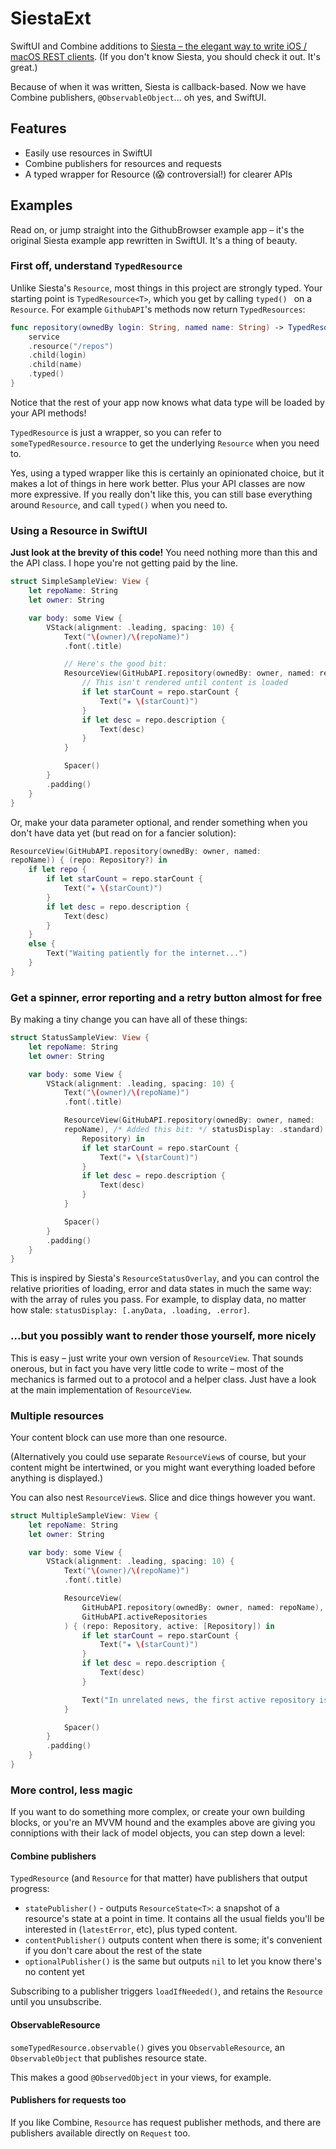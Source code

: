 # SiestaExt

SwiftUI and Combine additions to [Siesta – the elegant way to
write iOS / macOS REST clients](https://github.com/bustoutsolutions/Siesta).
(If you don't know Siesta, you should check it out. It's great.)

Because of when it was written, Siesta is callback-based. Now we have
Combine publishers, `@ObservableObject`... oh yes, and SwiftUI.

## Features

- Easily use resources in SwiftUI
- Combine publishers for resources and requests
- A typed wrapper for Resource (😱 controversial!) for clearer APIs

## Examples

Read on, or jump straight into the GithubBrowser example app – it's the
original Siesta example app rewritten in SwiftUI. It's a thing of beauty.

### First off, understand `TypedResource`

Unlike Siesta's `Resource`, most things in this project are strongly typed.
Your starting point is `TypedResource<T>`, which you get by calling `typed()
` on a `Resource`. For example `GithubAPI`'s methods now return
`TypedResources`:

```swift
func repository(ownedBy login: String, named name: String) -> TypedResource<Repository> {
    service
    .resource("/repos")
    .child(login)
    .child(name)
    .typed()
}
```

Notice that the rest of your app now knows what data type will be loaded by
your API methods!

`TypedResource` is just a wrapper, so you can refer
to `someTypedResource.resource` to get
the underlying `Resource` when you need to.

Yes, using a typed wrapper like this is certainly an opinionated choice, but
it makes a lot of things in here work better. Plus your API classes are now
more expressive. If you really don't like this, you can still base 
everything around `Resource`, and call `typed()` when you need to.


### Using a Resource in SwiftUI

**Just look at the brevity of this code!** You need nothing more than this
and the API class. I hope you're not getting paid by the line.

```swift
struct SimpleSampleView: View {
    let repoName: String
    let owner: String

    var body: some View {
        VStack(alignment: .leading, spacing: 10) {
            Text("\(owner)/\(repoName)")
            .font(.title)

            // Here's the good bit:
            ResourceView(GitHubAPI.repository(ownedBy: owner, named: repoName)) { (repo: Repository) in
                // This isn't rendered until content is loaded
                if let starCount = repo.starCount {
                    Text("★ \(starCount)")
                }
                if let desc = repo.description {
                    Text(desc)
                }
            }

            Spacer()
        }
        .padding()
    }
}
```

Or, make your data parameter optional, and render something when you don't
have data yet (but read on for a fancier solution):

```swift
ResourceView(GitHubAPI.repository(ownedBy: owner, named:
repoName)) { (repo: Repository?) in
    if let repo {
        if let starCount = repo.starCount {
            Text("★ \(starCount)")
        }
        if let desc = repo.description {
            Text(desc)
        }
    }
    else {
        Text("Waiting patiently for the internet...")
    }
}
```

### Get a spinner, error reporting and a retry button almost for free

By making a tiny change you can have all of these things:

```swift
struct StatusSampleView: View {
    let repoName: String
    let owner: String

    var body: some View {
        VStack(alignment: .leading, spacing: 10) {
            Text("\(owner)/\(repoName)")
            .font(.title)

            ResourceView(GitHubAPI.repository(ownedBy: owner, named:
            repoName), /* Added this bit: */ statusDisplay: .standard) { (repo:
                Repository) in
                if let starCount = repo.starCount {
                    Text("★ \(starCount)")
                }
                if let desc = repo.description {
                    Text(desc)
                }
            }

            Spacer()
        }
        .padding()
    }
}

```

This is inspired by Siesta's `ResourceStatusOverlay`, and you can control
the relative priorities of loading, error and data states in much the same
way: with the array of rules you pass. For
example, to
display data, no matter how stale: `statusDisplay: [.anyData, .loading,
.error]`.


### ...but you possibly want to render those yourself, more nicely

This is easy – just write your own version of `ResourceView`. That sounds
onerous, but in fact you have very little code to write – most of the
mechanics is farmed out to a protocol and a helper class. Just have a look at
the main implementation of `ResourceView`.


### Multiple resources

Your content block can use more than one resource.

(Alternatively you could
use separate `ResourceView`s of course, but your content might be
intertwined, or you might want everything loaded before anything is displayed.)

You can also nest `ResourceView`s. Slice and dice things however you want.

```swift
struct MultipleSampleView: View {
    let repoName: String
    let owner: String

    var body: some View {
        VStack(alignment: .leading, spacing: 10) {
            Text("\(owner)/\(repoName)")
            .font(.title)

            ResourceView(
                GitHubAPI.repository(ownedBy: owner, named: repoName),
                GitHubAPI.activeRepositories
            ) { (repo: Repository, active: [Repository]) in
                if let starCount = repo.starCount {
                    Text("★ \(starCount)")
                }
                if let desc = repo.description {
                    Text(desc)
                }

                Text("In unrelated news, the first active repository is called \(active.first!.name).")
            }

            Spacer()
        }
        .padding()
    }
}
```

### More control, less magic

If you want to do something more complex, or create your own building blocks,
or you're an MVVM hound and the
examples above are giving you conniptions with their lack of model objects,
you can step down a level:

#### Combine publishers

`TypedResource` (and `Resource` for that matter) have publishers that output
progress:

- `statePublisher()` - outputs `ResourceState<T>`: a snapshot of
  a resource's state at a point in time. It contains all the usual fields
  you'll be interested in (`latestError`, etc), plus typed content.
- `contentPublisher()` outputs content when there is some; it's convenient
  if you don't care about the rest of the state
- `optionalPublisher()` is the same but outputs `nil` to let you know
  there's no content yet

Subscribing to a publisher triggers `loadIfNeeded()`, and retains
the `Resource` until you unsubscribe.


#### ObservableResource

`someTypedResource.observable()` gives you `ObservableResource`, an
`ObservableObject` that publishes resource state.

This makes a good `@ObservedObject` in your views, for example.


#### Publishers for requests too

If you like Combine, `Resource` has request publisher methods, and there are
publishers available directly on `Request` too.
